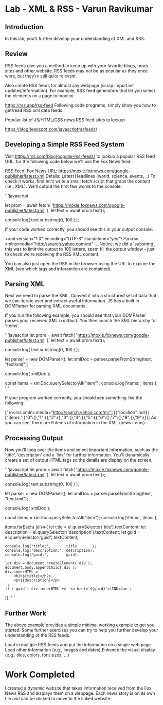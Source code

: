 # Lab - XML & RSS - Varun Ravikumar

## Introduction

In this lab, you’ll further develop your understanding of XML and RSS.

## Review

RSS feeds give you a method to keep up with your favorite blogs, news sites and other website. RSS feeds may not be as popular as they once were, but they're still quite relevant.

Also create RSS feeds for almost any webpage (scrap important updates/information). For example, RSS feed generators that let you select the elements on a page to monitor

https://rss.app/rss-feed
Following code programs, simply show you how to get/read RSS xml data feeds.

Popular list of JS/HTML/CSS news RSS feed sites to lookup

https://blog.feedspot.com/javascriptrssfeeds/

## Developing a Simple RSS Feed System

Visit https://rss.com/blog/popular-rss-feeds/ to lookup a popular RSS feed URL, for the following code below we'll use the Fox News feed:

RSS Feed: Fox News
URL: https://moxie.foxnews.com/google-publisher/latest.xml
Details: Latest Headlines (world, science, events, ..)
To check it works, first let's write a small fetch script that grabs the content (i.e., XML). We'll output the first few words to the console:

'''javascript

let prom = await fetch( 'https://moxie.foxnews.com/google-publisher/latest.xml' );
let text = await prom.text();

console.log( text.substring(0, 100 ) );

If your code worked correctly, you should see this in your output console:

<xml version=\"1.0\" encoding=\"UTF-8\" standalone=\"yes\"?>\n<rss xmlns:media=\"http://search.yahoo.com/mr" ...
Notice, we did a 'substring', this was to limit the output to 100 letters, spam fill the output window - just to check we're receiving the RSS XML content.

You can also just open the RSS in the browser using the URL to explore the XML (see which tags and inforamtion are contained).

## Parsing XML

Next we need to parse the XML. Convert it into a structured set of data that we can iterate over and extract useful information. JS has a built in DOMParser for parsing XML documents.

If you run the following example, you should see that your DOMParser parses your received XML (xmlDoc). You then search the XML hierarchy for 'items'.

'''javascript
let prom = await fetch( 'https://moxie.foxnews.com/google-publisher/latest.xml' );
let text = await prom.text();

console.log( text.substring(0, 100 ) );

let parser = new DOMParser();
let xmlDoc = parser.parseFromString(text, "text/xml");

console.log( xmlDoc );

const items = xmlDoc.querySelectorAll("item");
console.log('items:', items );
'''

If your program worked correctly, you should see something like the following:

["<?xml version=\"1.0\" encoding=\"UTF-8\" standalone=\"yes\"?>\n<rss xmlns:media=\"http://search.yahoo.com/mr"]
[{"location":null}]
["items:",{"0":{},"1":{},"2":{},"3":{},"4":{},"5":{},"6":{},"7":{},"8":{},"9":{}}]
As you can see, there are 9 items of information in the XML (news items).

## Processing Output

Now you'll loop over the items and select important information, such as the 'title', 'description' and a 'link' for further information. You'll dynamically create a set of output HTML tags so the details are display on the screen.

'''javascript
let prom = await fetch( 'https://moxie.foxnews.com/google-publisher/latest.xml' );
let text = await prom.text();

console.log( text.substring(0, 100 ) );

let parser = new DOMParser();
let xmlDoc = parser.parseFromString(text, "text/xml");

console.log( xmlDoc );

const items = xmlDoc.querySelectorAll("item");
console.log('items:', items );

items.forEach( (el)=>{
    let title       = el.querySelector('title').textContent;
    let description = el.querySelector('description').textContent;
    let guid        = el.querySelector('guid').textContent;

    console.log('title:',       title       );
    console.log('description:', description);
    console.log('guid:',        guid);

    let div = document.createElement('div');
    document.body.appendChild( div );
    div.innerHTML = `
        <h2>${title}</h2>
        <p>${description}</p>
    `;
    if ( guid ) div.innerHTML += `<a href='${guid}'>LINK</a>`;

});
'''
## Further Work

The above example provides a simple minimal working example to get you started. Some further exercises you can try to help you further develop your understanding of the RSS feeds.

Load in multiple RSS feeds and put the information on a single web page
Load other information (e.g., images and dates)
Enhance the visual display (e.g., tiles, colors, font sizes, ...)

# Work Completed
I created a dynamic website that takes information received from the Fox News RSS and displays them on a webpage. Each news story is on its own tile and can be clicked to move to the linked website